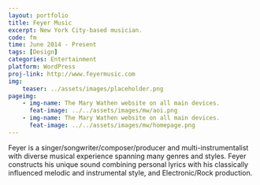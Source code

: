 ```yaml
---
layout: portfolio
title: Feyer Music
excerpt: New York City-based musician.
code: fm
time: June 2014 - Present
tags: [Design]
categories: Entertainment
platform: WordPress
proj-link: http://www.feyermusic.com
img:
    teaser: ../assets/images/placeholder.png
pageimg:
    - img-name: The Mary Wathen website on all main devices.
      feat-image: ../../assets/images/mw/aoi.png
    - img-name: The Mary Wathen website on all main devices.
      feat-image: ../../assets/images/mw/homepage.png
---
```


Feyer is a singer/songwriter/composer/producer and multi-instrumentalist with diverse musical experience spanning many genres and styles. Feyer constructs his unique sound combining personal lyrics with his classically influenced melodic and instrumental style, and Electronic/Rock production.
